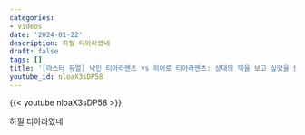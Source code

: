```yaml
---
categories:
- videos
date: '2024-01-22'
description: 하필 티아라였네
draft: false
tags: []
title: '[마스터 듀얼] 낙인 티아라멘츠 vs 히어로 티아라멘츠: 상대의 덱을 보고 싶었을 뿐인데…'
youtube_id: nloaX3sDP58
---
```



{{< youtube nloaX3sDP58 >}}

하필 티아라였네